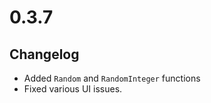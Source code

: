 # 0.3.7

## Changelog

-   Added `Random` and `RandomInteger` functions
-   Fixed various UI issues.
